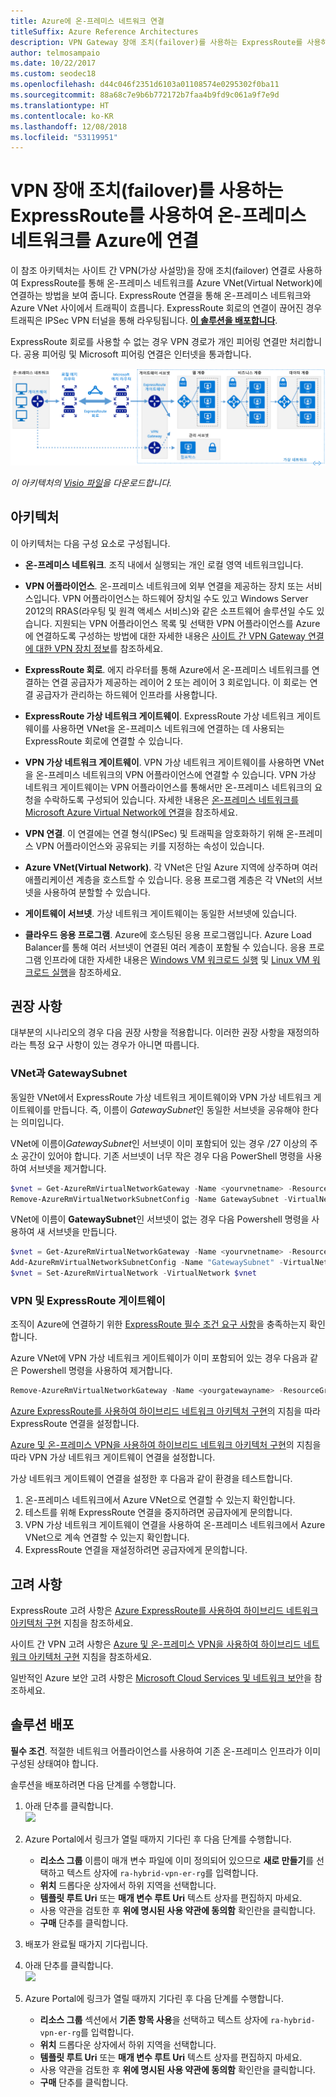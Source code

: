 ```yaml
---
title: Azure에 온-프레미스 네트워크 연결
titleSuffix: Azure Reference Architectures
description: VPN Gateway 장애 조치(failover)를 사용하는 ExpressRoute를 사용하여 연결된 Azure 가상 네트워크 및 온-프레미스 네트워크를 포함하는 고가용성의 보안 사이트 간 네트워크 아키텍처를 구축합니다.
author: telmosampaio
ms.date: 10/22/2017
ms.custom: seodec18
ms.openlocfilehash: d44c046f2351d6103a01108574e0295302f0ba11
ms.sourcegitcommit: 88a68c7e9b6b772172b7faa4b9fd9c061a9f7e9d
ms.translationtype: HT
ms.contentlocale: ko-KR
ms.lasthandoff: 12/08/2018
ms.locfileid: "53119951"
---
```

# <a name="connect-an-on-premises-network-to-azure-using-expressroute-with-vpn-failover"></a>VPN 장애 조치(failover)를 사용하는 ExpressRoute를 사용하여 온-프레미스 네트워크를 Azure에 연결

이 참조 아키텍처는 사이트 간 VPN(가상 사설망)을 장애 조치(failover) 연결로 사용하여 ExpressRoute를 통해 온-프레미스 네트워크를 Azure VNet(Virtual Network)에 연결하는 방법을 보여 줍니다. ExpressRoute 연결을 통해 온-프레미스 네트워크와 Azure VNet 사이에서 트래픽이 흐릅니다. ExpressRoute 회로의 연결이 끊어진 경우 트래픽은 IPSec VPN 터널을 통해 라우팅됩니다. [**이 솔루션을 배포합니다**](#deploy-the-solution).

ExpressRoute 회로를 사용할 수 없는 경우 VPN 경로가 개인 피어링 연결만 처리합니다. 공용 피어링 및 Microsoft 피어링 연결은 인터넷을 통과합니다.

![ExpressRoute 및 VPN Gateway를 사용하는 고가용성 하이브리드 네트워크 아키텍처를 위한 참조 아키텍처](./images/expressroute-vpn-failover.png)

*이 아키텍처의 [Visio 파일][visio-download]을 다운로드합니다.*

## <a name="architecture"></a>아키텍처

이 아키텍처는 다음 구성 요소로 구성됩니다.

- **온-프레미스 네트워크**. 조직 내에서 실행되는 개인 로컬 영역 네트워크입니다.

- **VPN 어플라이언스**. 온-프레미스 네트워크에 외부 연결을 제공하는 장치 또는 서비스입니다. VPN 어플라이언스는 하드웨어 장치일 수도 있고 Windows Server 2012의 RRAS(라우팅 및 원격 액세스 서비스)와 같은 소프트웨어 솔루션일 수도 있습니다. 지원되는 VPN 어플라이언스 목록 및 선택한 VPN 어플라이언스를 Azure에 연결하도록 구성하는 방법에 대한 자세한 내용은 [사이트 간 VPN Gateway 연결에 대한 VPN 장치 정보][vpn-appliance]를 참조하세요.

- **ExpressRoute 회로**. 에지 라우터를 통해 Azure에서 온-프레미스 네트워크를 연결하는 연결 공급자가 제공하는 레이어 2 또는 레이어 3 회로입니다. 이 회로는 연결 공급자가 관리하는 하드웨어 인프라를 사용합니다.

- **ExpressRoute 가상 네트워크 게이트웨이**. ExpressRoute 가상 네트워크 게이트웨이를 사용하면 VNet을 온-프레미스 네트워크에 연결하는 데 사용되는 ExpressRoute 회로에 연결할 수 있습니다.

- **VPN 가상 네트워크 게이트웨이**. VPN 가상 네트워크 게이트웨이를 사용하면 VNet을 온-프레미스 네트워크의 VPN 어플라이언스에 연결할 수 있습니다. VPN 가상 네트워크 게이트웨이는 VPN 어플라이언스를 통해서만 온-프레미스 네트워크의 요청을 수락하도록 구성되어 있습니다. 자세한 내용은 [온-프레미스 네트워크를 Microsoft Azure Virtual Network에 연결][connect-to-an-Azure-vnet]을 참조하세요.

- **VPN 연결**. 이 연결에는 연결 형식(IPSec) 및 트래픽을 암호화하기 위해 온-프레미스 VPN 어플라이언스와 공유되는 키를 지정하는 속성이 있습니다.

- **Azure VNet(Virtual Network)**. 각 VNet은 단일 Azure 지역에 상주하며 여러 애플리케이션 계층을 호스트할 수 있습니다. 응용 프로그램 계층은 각 VNet의 서브넷을 사용하여 분할할 수 있습니다.

- **게이트웨이 서브넷**. 가상 네트워크 게이트웨이는 동일한 서브넷에 있습니다.

- **클라우드 응용 프로그램**. Azure에 호스팅된 응용 프로그램입니다. Azure Load Balancer를 통해 여러 서브넷이 연결된 여러 계층이 포함될 수 있습니다. 응용 프로그램 인프라에 대한 자세한 내용은 [Windows VM 워크로드 실행][windows-vm-ra] 및 [Linux VM 워크로드 실행][linux-vm-ra]을 참조하세요.

## <a name="recommendations"></a>권장 사항

대부분의 시나리오의 경우 다음 권장 사항을 적용합니다. 이러한 권장 사항을 재정의하라는 특정 요구 사항이 있는 경우가 아니면 따릅니다.

### <a name="vnet-and-gatewaysubnet"></a>VNet과 GatewaySubnet

동일한 VNet에서 ExpressRoute 가상 네트워크 게이트웨이와 VPN 가상 네트워크 게이트웨이를 만듭니다. 즉, 이름이 *GatewaySubnet*인 동일한 서브넷을 공유해야 한다는 의미입니다.

VNet에 이름이*GatewaySubnet*인 서브넷이 이미 포함되어 있는 경우 /27 이상의 주소 공간이 있어야 합니다. 기존 서브넷이 너무 작은 경우 다음 PowerShell 명령을 사용하여 서브넷을 제거합니다.

```powershell
$vnet = Get-AzureRmVirtualNetworkGateway -Name <yourvnetname> -ResourceGroupName <yourresourcegroup>
Remove-AzureRmVirtualNetworkSubnetConfig -Name GatewaySubnet -VirtualNetwork $vnet
```

VNet에 이름이 **GatewaySubnet**인 서브넷이 없는 경우 다음 Powershell 명령을 사용하여 새 서브넷을 만듭니다.

```powershell
$vnet = Get-AzureRmVirtualNetworkGateway -Name <yourvnetname> -ResourceGroupName <yourresourcegroup>
Add-AzureRmVirtualNetworkSubnetConfig -Name "GatewaySubnet" -VirtualNetwork $vnet -AddressPrefix "10.200.255.224/27"
$vnet = Set-AzureRmVirtualNetwork -VirtualNetwork $vnet
```

### <a name="vpn-and-expressroute-gateways"></a>VPN 및 ExpressRoute 게이트웨이

조직이 Azure에 연결하기 위한 [ExpressRoute 필수 조건 요구 사항][expressroute-prereq]을 충족하는지 확인합니다.

Azure VNet에 VPN 가상 네트워크 게이트웨이가 이미 포함되어 있는 경우 다음과 같은 Powershell 명령을 사용하여 제거합니다.

```powershell
Remove-AzureRmVirtualNetworkGateway -Name <yourgatewayname> -ResourceGroupName <yourresourcegroup>
```

[Azure ExpressRoute를 사용하여 하이브리드 네트워크 아키텍처 구현][implementing-expressroute]의 지침을 따라 ExpressRoute 연결을 설정합니다.

[Azure 및 온-프레미스 VPN을 사용하여 하이브리드 네트워크 아키텍처 구현][implementing-vpn]의 지침을 따라 VPN 가상 네트워크 게이트웨이 연결을 설정합니다.

가상 네트워크 게이트웨이 연결을 설정한 후 다음과 같이 환경을 테스트합니다.

1. 온-프레미스 네트워크에서 Azure VNet으로 연결할 수 있는지 확인합니다.
2. 테스트를 위해 ExpressRoute 연결을 중지하려면 공급자에게 문의합니다.
3. VPN 가상 네트워크 게이트웨이 연결을 사용하여 온-프레미스 네트워크에서 Azure VNet으로 계속 연결할 수 있는지 확인합니다.
4. ExpressRoute 연결을 재설정하려면 공급자에게 문의합니다.

## <a name="considerations"></a>고려 사항

ExpressRoute 고려 사항은 [Azure ExpressRoute를 사용하여 하이브리드 네트워크 아키텍처 구현][guidance-expressroute] 지침을 참조하세요.

사이트 간 VPN 고려 사항은 [Azure 및 온-프레미스 VPN을 사용하여 하이브리드 네트워크 아키텍처 구현][guidance-vpn] 지침을 참조하세요.

일반적인 Azure 보안 고려 사항은 [Microsoft Cloud Services 및 네트워크 보안][best-practices-security]을 참조하세요.

## <a name="deploy-the-solution"></a>솔루션 배포

**필수 조건**. 적절한 네트워크 어플라이언스를 사용하여 기존 온-프레미스 인프라가 이미 구성된 상태여야 합니다.

솔루션을 배포하려면 다음 단계를 수행합니다.

<!-- markdownlint-disable MD033 -->

1. 아래 단추를 클릭합니다.<br><a href="https://portal.azure.com/#create/Microsoft.Template/uri/https%3A%2F%2Fraw.githubusercontent.com%2Fmspnp%2Freference-architectures%2Fmaster%2Fhybrid-networking%2Fexpressroute-vpn-failover%2Fazuredeploy.json" target="_blank"><img src="https://azuredeploy.net/deploybutton.png"/></a>

2. Azure Portal에서 링크가 열릴 때까지 기다린 후 다음 단계를 수행합니다.
   - **리소스 그룹** 이름이 매개 변수 파일에 이미 정의되어 있으므로 **새로 만들기**를 선택하고 텍스트 상자에 `ra-hybrid-vpn-er-rg`를 입력합니다.
   - **위치** 드롭다운 상자에서 하위 지역을 선택합니다.
   - **템플릿 루트 Uri** 또는 **매개 변수 루트 Uri** 텍스트 상자를 편집하지 마세요.
   - 사용 약관을 검토한 후 **위에 명시된 사용 약관에 동의함** 확인란을 클릭합니다.
   - **구매** 단추를 클릭합니다.

3. 배포가 완료될 때가지 기다립니다.

4. 아래 단추를 클릭합니다.<br><a href="https://portal.azure.com/#create/Microsoft.Template/uri/https%3A%2F%2Fraw.githubusercontent.com%2Fmspnp%2Freference-architectures%2Fmaster%2Fhybrid-networking%2Fexpressroute-vpn-failover%2Fazuredeploy-expressRouteCircuit.json" target="_blank"><img src="https://azuredeploy.net/deploybutton.png"/></a>

5. Azure Portal에 링크가 열릴 때까지 기다린 후 다음 단계를 수행합니다.
   - **리소스 그룹** 섹션에서 **기존 항목 사용**을 선택하고 텍스트 상자에 `ra-hybrid-vpn-er-rg`를 입력합니다.
   - **위치** 드롭다운 상자에서 하위 지역을 선택합니다.
   - **템플릿 루트 Uri** 또는 **매개 변수 루트 Uri** 텍스트 상자를 편집하지 마세요.
   - 사용 약관을 검토한 후 **위에 명시된 사용 약관에 동의함** 확인란을 클릭합니다.
   - **구매** 단추를 클릭합니다.

<!-- markdownlint-enable MD033 -->

<!-- links -->

[windows-vm-ra]: ../virtual-machines-windows/index.md
[linux-vm-ra]: ../virtual-machines-linux/index.md
[resource-manager-overview]: /azure/azure-resource-manager/resource-group-overview
[vpn-appliance]: /azure/vpn-gateway/vpn-gateway-about-vpn-devices
[azure-vpn-gateway]: /azure/vpn-gateway/vpn-gateway-about-vpngateways
[connect-to-an-Azure-vnet]: https://technet.microsoft.com/library/dn786406.aspx
[expressroute-prereq]: /azure/expressroute/expressroute-prerequisites
[implementing-expressroute]: ./expressroute.md
[implementing-vpn]: ./vpn.md
[guidance-expressroute]: ./expressroute.md
[guidance-vpn]: ./vpn.md
[best-practices-security]: /azure/best-practices-network-security
[visio-download]: https://archcenter.blob.core.windows.net/cdn/hybrid-network-architectures.vsdx
